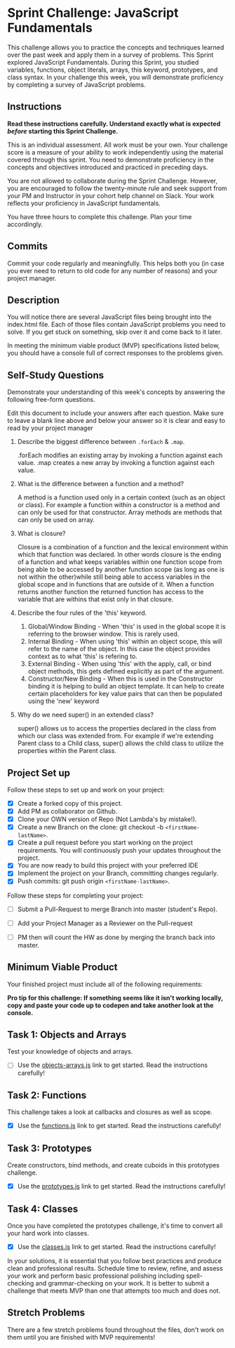 # Sprint Challenge: JavaScript Fundamentals

This challenge allows you to practice the concepts and techniques learned over the past week and apply them in a survey of problems. This Sprint explored JavaScript Fundamentals. During this Sprint, you studied variables, functions, object literals, arrays, this keyword, prototypes, and class syntax. In your challenge this week, you will demonstrate proficiency by completing a survey of JavaScript problems.

## Instructions

**Read these instructions carefully. Understand exactly what is expected _before_ starting this Sprint Challenge.**

This is an individual assessment. All work must be your own. Your challenge score is a measure of your ability to work independently using the material covered through this sprint. You need to demonstrate proficiency in the concepts and objectives introduced and practiced in preceding days.

You are not allowed to collaborate during the Sprint Challenge. However, you are encouraged to follow the twenty-minute rule and seek support from your PM and Instructor in your cohort help channel on Slack. Your work reflects your proficiency in JavaScript fundamentals.

You have three hours to complete this challenge. Plan your time accordingly.

## Commits

Commit your code regularly and meaningfully. This helps both you (in case you ever need to return to old code for any number of reasons) and your project manager.

## Description

You will notice there are several JavaScript files being brought into the index.html file.  Each of those files contain JavaScript problems you need to solve.  If you get stuck on something, skip over it and come back to it later.

In meeting the minimum viable product (MVP) specifications listed below, you should have a console full of correct responses to the problems given.

## Self-Study Questions

Demonstrate your understanding of this week's concepts by answering the following free-form questions.

Edit this document to include your answers after each question. Make sure to leave a blank line above and below your answer so it is clear and easy to read by your project manager

1. Describe the biggest difference between `.forEach` & `.map`.

    .forEach modifies an existing array by invoking a function against each value. .map creates a new array by invoking a function against each value.

2. What is the difference between a function and a method?

    A method is a function used only in a certain context (such as an object or class). For example a function within a constructor is a method and can only be used for that constructor. Array methods are methods that can only be used on array. 

3. What is closure?

    Closure is a combination of a function and the lexical environment within which that function was declared. In other words closure is the ending of a function and what keeps variables within one function scope from being able to be accessed by another function scope (as long as one is not within the other)while still being able to access variables in the global scope and in functions that are outside of it. When a function returns another function the returned function has access to the variable that are withins that exist only in that closure.

4. Describe the four rules of the 'this' keyword.

    1. Global/Window Binding - When 'this' is used in the global scope it is referring to the browser window. This is rarely used.
    2. Internal Binding - When using 'this' within an object scope, this will refer to the name of the object. In this case the object provides context as to what 'this' is refering to.
    3. External Binding - When using 'this' with the apply, call, or bind object methods, this gets defined explicitly as part of the argument.
    4. Constructor/New Binding - When this is used in the Constructor binding it is helping to build an object template. It can help to create certain placeholders for key value pairs that can then be populated using the 'new' keyword

5. Why do we need super() in an extended class?

    super() allows us to access the properties declared in the class from which our class was extended from. For example if we're extending Parent class to a Child class, super() allows the child class to utilize the properties within the Parent class.

## Project Set up

Follow these steps to set up and work on your project:

- [X] Create a forked copy of this project.
- [X] Add PM as collaborator on Github.
- [X] Clone your OWN version of Repo (Not Lambda's by mistake!).
- [X] Create a new Branch on the clone: git checkout -b `<firstName-lastName>`.
- [X] Create a pull request before you start working on the project requirements.  You will continuously push your updates throughout the project.
- [X] You are now ready to build this project with your preferred IDE
- [X] Implement the project on your Branch, committing changes regularly.
- [X] Push commits: git push origin `<firstName-lastName>`.

Follow these steps for completing your project:

- [ ] Submit a Pull-Request to merge <firstName-lastName> Branch into master (student's  Repo).
- [ ] Add your Project Manager as a Reviewer on the Pull-request
- [ ] PM then will count the HW as done by  merging the branch back into master.


## Minimum Viable Product

Your finished project must include all of the following requirements:

**Pro tip for this challenge: If something seems like it isn't working locally, copy and paste your code up to codepen and take another look at the console.**

## Task 1: Objects and Arrays
Test your knowledge of objects and arrays. 
* [ ] Use the [objects-arrays.js](challenges/objects-arrays.js) link to get started.  Read the instructions carefully!

## Task 2: Functions
This challenge takes a look at callbacks and closures as well as scope. 
* [X] Use the [functions.js](challenges/functions.js) link to get started. Read the instructions carefully!

## Task 3: Prototypes
Create constructors, bind methods, and create cuboids in this prototypes challenge.
* [X] Use the [prototypes.js](challenges/prototypes.js) link to get started. Read the instructions carefully!

## Task 4: Classes
Once you have completed the prototypes challenge, it's time to convert all your hard work into classes.
* [X] Use the [classes.js](challenges/classes.js) link to get started. Read the instructions carefully!

In your solutions, it is essential that you follow best practices and produce clean and professional results. Schedule time to review, refine, and assess your work and perform basic professional polishing including spell-checking and grammar-checking on your work. It is better to submit a challenge that meets MVP than one that attempts too much and does not.

## Stretch Problems

There are a few stretch problems found throughout the files, don't work on them until you are finished with MVP requirements!
